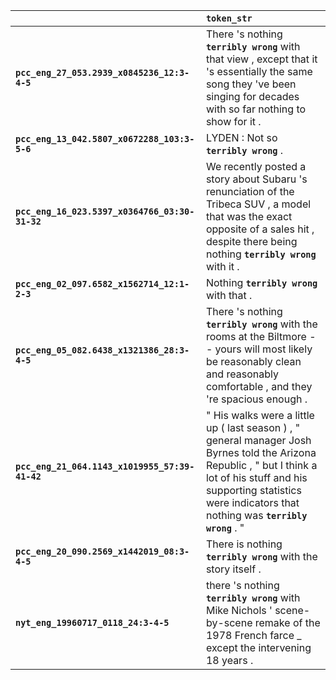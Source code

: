 |                                                | `token_str`                                                                                                                                                                                                                         |
|:-----------------------------------------------|:------------------------------------------------------------------------------------------------------------------------------------------------------------------------------------------------------------------------------------|
| **`pcc_eng_27_053.2939_x0845236_12:3-4-5`**    | There 's nothing __``terribly wrong``__ with that view , except that it 's essentially the same song they 've been singing for decades with so far nothing to show for it .                                                         |
| **`pcc_eng_13_042.5807_x0672288_103:3-5-6`**   | LYDEN : Not so __``terribly wrong``__ .                                                                                                                                                                                             |
| **`pcc_eng_16_023.5397_x0364766_03:30-31-32`** | We recently posted a story about Subaru 's renunciation of the Tribeca SUV , a model that was the exact opposite of a sales hit , despite there being nothing __``terribly wrong``__ with it .                                      |
| **`pcc_eng_02_097.6582_x1562714_12:1-2-3`**    | Nothing __``terribly wrong``__ with that .                                                                                                                                                                                          |
| **`pcc_eng_05_082.6438_x1321386_28:3-4-5`**    | There 's nothing __``terribly wrong``__ with the rooms at the Biltmore -- yours will most likely be reasonably clean and reasonably comfortable , and they 're spacious enough .                                                    |
| **`pcc_eng_21_064.1143_x1019955_57:39-41-42`** | " His walks were a little up ( last season ) , " general manager Josh Byrnes told the Arizona Republic , " but I think a lot of his stuff and his supporting statistics were indicators that nothing was __``terribly wrong``__ . " |
| **`pcc_eng_20_090.2569_x1442019_08:3-4-5`**    | There is nothing __``terribly wrong``__ with the story itself .                                                                                                                                                                     |
| **`nyt_eng_19960717_0118_24:3-4-5`**           | there 's nothing __``terribly wrong``__ with Mike Nichols ' scene-by-scene remake of the 1978 French farce _ except the intervening 18 years .                                                                                      |